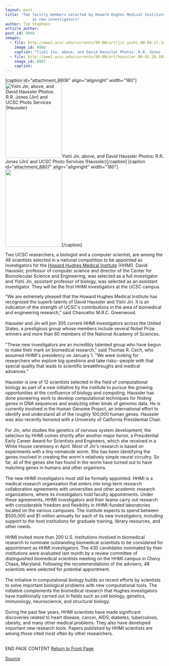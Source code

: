 ```yaml
---
layout: post
title: "Two faculty members selected by Howard Hughes Medical Institute for appointment
			as new investigators"
author: Tim Stephens
article_author: 
post_id: 8808
images:
  - file: http://www1.ucsc.edu/currents/99-00/art/jin_yishi.00-04-17.180.jpg
    image_id: 8806
    caption: "Yishi Jin, above, and David Haussler Photos: R.R. Jones (Jin) and UCSC Photo Services (Haussler)"
  - file: http://www1.ucsc.edu/currents/99-00/art/haussler.00-02-28.180.jpg
    image_id: 8807
    caption: 
---
```


[caption id="attachment_8806" align="alignright" width="180"]<a href="http://dev-ucsc-news.pantheonsite.io/wp-content/uploads/2000/05/jin_yishi.00-04-17.180.jpg"><img class="size-full wp-image-8806" src="http://dev-ucsc-news.pantheonsite.io/wp-content/uploads/2000/05/jin_yishi.00-04-17.180.jpg" alt="Yishi Jin, above, and David Haussler Photos: R.R. Jones (Jin) and UCSC Photo Services (Haussler)" width="180" height="238" /></a>Yishi Jin, above, and David Haussler Photos: R.R. Jones (Jin) and UCSC Photo Services (Haussler)[/caption]
[caption id="attachment_8807" align="alignright" width="180"]<a href="http://dev-ucsc-news.pantheonsite.io/wp-content/uploads/2000/05/haussler.00-02-28.180.jpg"><img class="size-full wp-image-8807" src="http://dev-ucsc-news.pantheonsite.io/wp-content/uploads/2000/05/haussler.00-02-28.180.jpg" alt="" width="180" height="245" /></a>[/caption]
<p>
  Two UCSC researchers, a biologist and a computer scientist, are among the 48 scientists selected in a national competition to be appointed as investigators for the <a href="http://www.hhmi.org">Howard Hughes Medical Institute</a> (HHMI). David Haussler, professor of computer science and director of the Center for Biomolecular Science and Engineering, was selected as a full investigator and Yishi Jin, assistant professor of biology, was selected as an assistant investigator. They will be the first HHMI investigators at the UCSC campus.
</p>"We are extremely pleased that the Howard Hughes Medical Institute has recognized the superb talents of David Haussler and Yishi Jin. It is an indication of the strength of UCSC's contributions in the area of biomedical and engineering research," said Chancellor M.R.C. Greenwood.<br>
<br>
Haussler and Jin will join 305 current HHMI investigators across the United States, a prestigious group whose members include several Nobel Prize winners and more than 60 members of the National Academy of Sciences.<br>
<br>
"These new investigators are an incredibly talented group who have begun to make their mark on biomedical research," said Thomas R. Cech, who assumed HHMI's presidency on January 1. "We were looking for researchers who explore big questions and take risks--people with that special quality that leads to scientific breakthroughs and medical advances."<br>
<br>
Haussler is one of 12 scientists selected in the field of computational biology as part of a new initiative by the institute to pursue the growing opportunities at the confluence of biology and computing. Haussler has done pioneering work to develop computational techniques for finding genes in DNA sequences and analyzing other kinds of genomic data. He is currently involved in the Human Genome Project, an international effort to identify and understand all of the roughly 100,000 human genes. Haussler was also recently honored with a University of California Presidential Chair.<br>
<br>
For Jin, who studies the genetics of nervous system development, the selection by HHMI comes shortly after another major honor, a Presidential Early Career Award for Scientists and Engineers, which she received in a White House ceremony in April. Most of Jin's research is based on experiments with a tiny nematode worm. She has been identifying the genes involved in creating the worm's relatively simple neural circuitry. So far, all of the genes she has found in the worm have turned out to have matching genes in humans and other organisms.<br>
<br>
The new HHMI investigators must still be formally appointed. HHMI is a medical research organization that enters into long-term research collaboration agreements with universities and other academic research organizations, where its investigators hold faculty appointments. Under these agreements, HHMI investigators and their teams carry out research with considerable freedom and flexibility in HHMI-funded laboratories located on the various campuses. The institute expects to spend between $500,000 and $1 million annually for each of its new investigators, including support to the host institutions for graduate training, library resources, and other needs.<br>
<br>
HHMI invited more than 200 U.S. institutions involved in biomedical research to nominate outstanding biomedical scientists to be considered for appointment as HHMI investigators. The 430 candidates nominated by their institutions were evaluated last month by a review committee of distinguished biomedical scientists meeting on the HHMI campus in Chevy Chase, Maryland. Following the recommendations of the advisers, 48 scientists were selected for potential appointment.<br>
<br>
The initiative in computational biology builds on recent efforts by scientists to solve important biological problems with new computational tools. The initiative complements the biomedical research that Hughes investigators have traditionally carried out in fields such as cell biology, genetics, immunology, neuroscience, and structural biology.<br>
<br>
During the past few years, HHMI scientists have made significant discoveries related to heart disease, cancer, AIDS, diabetes, tuberculosis, obesity, and many other medical problems. They also have developed important new research tools. Papers published by HHMI scientists are among those cited most often by other researchers.
<p>
  <br>
  END PAGE CONTENT <a href="../../index.html">Return to Front Page</a> <img align="bottom" alt=" " border="0" height="1" src="../../images/trans.gif" width="385">
</p>
<p><a href="http://www1.ucsc.edu/currents/99-00/05-15/hhmi.html" title="Permalink to hhmi">Source</a></p>
